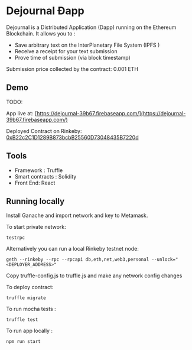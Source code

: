 # Dejournal Ðapp

Dejournal is a Distributed Application (Dapp) running on the Ethereum Blockchain.
It allows you to :
- Save arbitrary text on the InterPlanetary File System (IPFS )
- Receive a receipt for your text submission
- Prove time of submission (via block timestamp)

Submission price collected by the contract: 0.001 ETH

## Demo

TODO:

App live at: [https://dejournal-39b67.firebaseapp.com/](https://dejournal-39b67.firebaseapp.com/)

Deployed Contract on Rinkeby: [0xB22c2C1D1289B873bcbB25560D73048435B7220d](https://rinkeby.etherscan.io/address/0xB22c2C1D1289B873bcbB25560D73048435B7220d)

## Tools


- Framework : Truffle
- Smart contracts : Solidity
- Front End: React

## Running locally

Install Ganache and import network and key to Metamask.

To start private network:
````
testrpc
````

Alternatively you can run a local Rinkeby testnet node:
````
geth --rinkeby --rpc --rpcapi db,eth,net,web3,personal --unlock="<DEPLOYER_ADDRESS>"
````

Copy truffle-config.js to truffle.js and make any network config changes

To deploy contract:
```` 
truffle migrate
````

To run mocha tests :
```` 
truffle test
````

To run app locally :
```` 
npm run start
````

